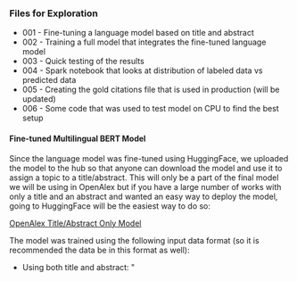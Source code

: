 ### Files for Exploration

* 001 - Fine-tuning a language model based on title and abstract
* 002 - Training a full model that integrates the fine-tuned language model
* 003 - Quick testing of the results
* 004 - Spark notebook that looks at distribution of labeled data vs predicted data
* 005 - Creating the gold citations file that is used in production (will be updated)
* 006 - Some code that was used to test model on CPU to find the best setup


#### Fine-tuned Multilingual BERT Model

Since the language model was fine-tuned using HuggingFace, we uploaded the model to the hub so that anyone can download the model and use it to assign a topic to a title/abstract. This will only be a part of the final model we will be using in OpenAlex but if you have a large number of works with only a title and an abstract and wanted an easy way to deploy the model, going to HuggingFace will be the easiest way to do so:

[OpenAlex Title/Abstract Only Model](https://huggingface.co/OpenAlex/bert-base-multilingual-cased-finetuned-openalex-topic-classification-title-abstract)

The model was trained using the following input data format (so it is recommended the data be in this format as well):

* Using both title and abstract: "<TITLE> {insert-processed-title-here}\n<ABSTRACT> {insert-processed-abstract-here}"
* Using only title: "<TITLE> {insert-processed-title-here}"
* Using only abstract: "<TITLE> NONE\n<ABSTRACT> {insert-processed-abstract-here}"

If you use python, the following code is all you need to download the title/abstract only model and assign topics:

```
from transformers import pipeline

title = "{insert-processed-title-here}"
abstract = "{insert-processed-abstract-here}"

classifier = \
    pipeline(model="OpenAlex/bert-base-multilingual-cased-finetuned-openalex-topic-classification-title-abstract", top_k=10)

classifier(f"""<TITLE> {title}\n<ABSTRACT> {abstract}""")
```

This will return the top 10 outputs from the model. There will be 2 pieces of information here:

1. Full Topic Label: Made up of both the [OpenAlex](https://openalex.org/) topic ID and the topic label (ex: "1048: Ecology and Evolution of Viruses in Ecosystems")
2. Model Score: Model's confidence in the topic (ex: "0.364")